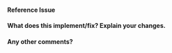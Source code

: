 <!--
Thanks for contributing a pull request! Please ensure you have taken a look at
the contribution guidelines: https://github.com/pydicom/pydicom/blob/master/CONTRIBUTING.md#contributing-pull-requests
-->
#### Reference Issue
<!-- Example: Fixes #1234 -->


#### What does this implement/fix? Explain your changes.
<!--
Please summarize the key points of the reference issue, problem or contribution
to facilitate reviewing task. Of course reviewers can always refer to the
original issue but facilitating the reviewing process is much appreciated.
-->

#### Any other comments?
<!--
-->

<!--
Please be aware that we are a loose team of volunteers so patience is
necessary; assistance handling other issues is very welcome. We value
all user contributions, no matter how minor they are. If we are slow to
review, either the pull request needs some benchmarking, tinkering,
convincing, etc. or more likely the reviewers are simply busy. In either
case, we ask for your understanding during the review process.

Thanks for contributing!
-->
